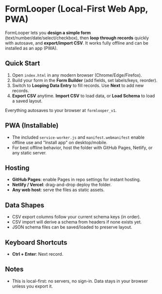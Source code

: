 # FormLooper (Local-First Web App, PWA)

FormLooper lets you **design a simple form** (text/number/date/select/checkbox), then **loop through records** quickly with autosave, and **export/import CSV**. It works fully offline and can be installed as an app (PWA).

## Quick Start
1. Open `index.html` in any modern browser (Chrome/Edge/Firefox).
2. Build your form in the **Form Builder** (add fields, set labels/keys, reorder).
3. Switch to **Looping Data Entry** to fill records. Use **Next** to add new records.
4. **Export CSV** anytime. **Import CSV** to load data, or **Load Schema** to load a saved layout.

Everything autosaves to your browser at `formlooper_v1`.

## PWA (Installable)
- The included `service-worker.js` and `manifest.webmanifest` enable offline use and "Install app" on desktop/mobile.
- For best offline behavior, host the folder with GitHub Pages, Netlify, or any static server.

## Hosting
- **GitHub Pages**: enable Pages in repo settings for instant hosting.
- **Netlify / Vercel**: drag-and-drop deploy the folder.
- **Any web host**: serve the files as static assets.

## Data Shapes
- CSV export columns follow your current schema keys (in order).
- CSV import will derive a schema from headers if none exists yet.
- JSON schema files can be saved/loaded to preserve layout.

## Keyboard Shortcuts
- **Ctrl + Enter**: Next record.

## Notes
- This is local-first: no servers, no sign-in. Data stays in your browser unless you export it.
